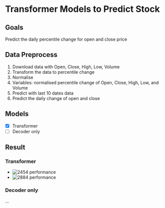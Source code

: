 # Transformer Models to Predict Stock 
## Goals
Predict the daily percentile change for open and close price

## Data Preprocess
1. Download data with Open, Close, High, Low, Volume
2. Transform the data to percentile change
3. Normalise
4. Variables: normalised percentile change of Open, Close, High, Low, and Volume
5. Predict with last 10 dates data
6. Predict the daily change of open and close

## Models 
- [x] Transformer
- [ ] Decoder only

## Result
### Transformer
- ![2454 performance](result/2454.TW.png)
- ![2884 performance](result/2884.TW.png)
### Decoder only
...



